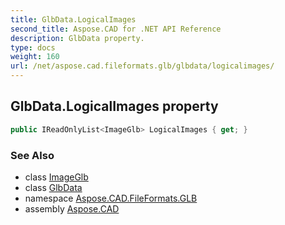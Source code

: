 ```yaml
---
title: GlbData.LogicalImages
second_title: Aspose.CAD for .NET API Reference
description: GlbData property. 
type: docs
weight: 160
url: /net/aspose.cad.fileformats.glb/glbdata/logicalimages/
---
```

## GlbData.LogicalImages property

```csharp
public IReadOnlyList<ImageGlb> LogicalImages { get; }
```

### See Also

* class [ImageGlb](../../imageglb/)
* class [GlbData](../)
* namespace [Aspose.CAD.FileFormats.GLB](../../glbdata/)
* assembly [Aspose.CAD](../../../)


